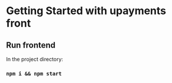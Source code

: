 # Getting Started with upayments front

## Run frontend

In the project directory:

### `npm i && npm start`
